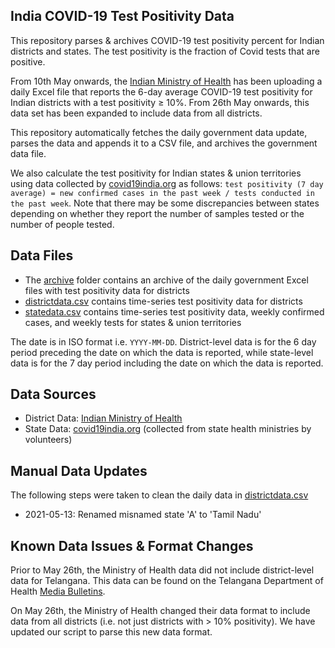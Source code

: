 ## India COVID-19 Test Positivity Data

This repository parses & archives COVID-19 test positivity percent for Indian districts and states. The test positivity is the fraction of Covid tests that are positive.

From 10th May onwards, the [Indian Ministry of Health](https://www.mohfw.gov.in/) has been uploading a daily Excel file that reports the 6-day average COVID-19 test positivity for Indian districts with a test positivity ≥ 10%. From 26th May onwards, this data set has been expanded to include data from all districts.

This repository automatically fetches the daily government data update, parses the data and appends it to a CSV file, and archives the government data file.

We also calculate the test positivity for Indian states & union territories using data collected by [covid19india.org](https://github.com/covid19india/api) as follows: `test positivity (7 day average) = new confirmed cases in the past week / tests conducted in the past week`. Note that there may be some discrepancies between states depending on whether they report the number of samples tested or the number of people tested.

## Data Files

- The [archive](https://github.com/aatishb/indiatestpositivitydata/tree/main/archive) folder contains an archive of the daily government Excel files with test positivity data for districts
- [districtdata.csv](https://github.com/aatishb/indiatestpositivitydata/blob/main/districtdata.csv) contains time-series test positivity data for districts
- [statedata.csv](https://github.com/aatishb/indiatestpositivitydata/blob/main/statedata.csv) contains time-series test positivity data, weekly confirmed cases, and weekly tests for states & union territories

The date is in ISO format i.e. `YYYY-MM-DD`. District-level data is for the 6 day period preceding the date on which the data is reported, while state-level data is for the 7 day period including the date on which the data is reported.

## Data Sources
- District Data: [Indian Ministry of Health](https://www.mohfw.gov.in/)
- State Data: [covid19india.org](https://github.com/covid19india/api) (collected from state health ministries by volunteers)
 
## Manual Data Updates

The following steps were taken to clean the daily data in [districtdata.csv](https://github.com/aatishb/indiatestpositivitydata/blob/main/districtdata.csv)

- 2021-05-13: Renamed misnamed state 'A' to 'Tamil Nadu'

## Known Data Issues & Format Changes

Prior to May 26th, the Ministry of Health data did not include district-level data for Telangana. This data can be found on the Telangana Department of Health [Media Bulletins](https://covid19.telangana.gov.in/announcements/media-bulletins/).

On May 26th, the Ministry of Health  changed their data format to include data from all districts (i.e. not just districts with > 10% positivity). We have updated our script to parse this new data format.

